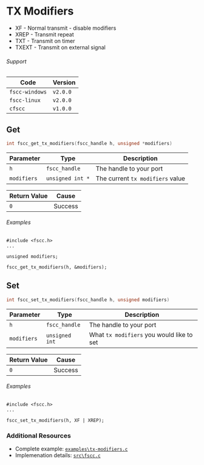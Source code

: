 # TX Modifiers

- XF - Normal transmit - disable modifiers
- XREP - Transmit repeat
- TXT - Transmit on timer
- TXEXT - Transmit on external signal

###### Support
| Code           | Version
| -------------- | --------
| `fscc-windows` | `v2.0.0` 
| `fscc-linux`   | `v2.0.0` 
| `cfscc`        | `v1.0.0`

## Get
```c
int fscc_get_tx_modifiers(fscc_handle h, unsigned *modifiers)
```

| Parameter    | Type             | Description
| ------------ | ---------------- | --------------------------------
| `h`          | `fscc_handle`    | The handle to your port
| `modifiers`  | `unsigned int *` | The current `tx modifiers` value

| Return Value | Cause
| ------------ | -------
| `0`          | Success

###### Examples
```
#include <fscc.h>
...

unsigned modifiers;

fscc_get_tx_modifiers(h, &modifiers);
```


## Set
```c
int fscc_set_tx_modifiers(fscc_handle h, unsigned modifiers)
```

| Parameter   | Type           | Description
| ----------- | -------------- | -----------------------------------------
| `h`         | `fscc_handle`  | The handle to your port
| `modifiers` | `unsigned int` | What `tx modifiers` you would like to set

| Return Value | Cause
| ------------ | -------
| `0`          | Success

###### Examples
```
#include <fscc.h>
...

fscc_set_tx_modifiers(h, XF | XREP);
```


### Additional Resources
- Complete example: [`examples\tx-modifiers.c`](https://github.com/commtech/cfscc/blob/master/examples/tx-modifiers.c)
- Implemenation details: [`src\fscc.c`](https://github.com/commtech/cfscc/blob/master/src/fscc.c)
